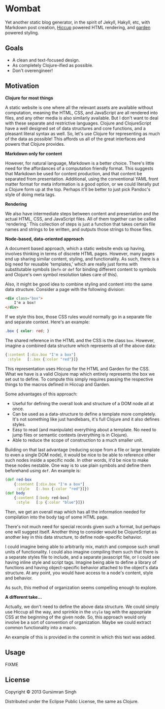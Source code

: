 # Wombat

Yet another static blog generator, in the spirit of Jekyll, Hakyll,
etc, with Markdown post creation,
[Hiccup](https://github.com/weavejester/hiccup)
powered HTML rendering, and
[garden](https://github.com/noprompt/garden)
powered styling.

## Goals

- A clean and text-focused design.
- As completely Clojure-ified as possible.
- Don't overengineer!
  
## Motivation

**Clojure for most things**

A static website is one where all the relevant assets are available
without computation, meaning the HTML, CSS, and JavaScript are all
rendered into files, and any other media is also similarly available.
But I don't want to deal with these separate and restrictive
languages. Clojure and ClojureScript have a well designed set of data
structures and core functions, and a pleasant literal syntax as well.
So, let's use Clojure for representing as much of the data as
possible! This affords us all of the great interfaces and powers that
Clojure provides.

**Markdown only for content**

However, for natural language, Markdown is a better choice. There's
little need for the affordances of a computation friendly format. This
suggests that Markdown be used for content production, and that
content be separated from presentation. Additional, using the
conventional YAML front matter format for meta information is a good
option, or we could literally put a Clojure form up at the top.
Perhaps it'll be better to just pick Pandoc's style of doing meta tags.

**Rendering**

We also have intermediate steps between content and presentation and
the actual HTML, CSS, and JavaScript files. All of them together can
be called 'rendering.' This collection of steps is just a function
that takes certain file names and strings to be written, and outputs
those strings to those files.

**Node-based, data-oriented approach**

A document based approach, which a static website ends up having,
involves thinking in terms of discrete HTML pages. However, many pages
end up sharing similar content, styling, and functionality. As such,
there is a big need for reusable 'templates,' which are really just
forms with substitutable symbols (`defn` or `def` for binding
different content to symbols and Clojure's own symbol resolution
takes care of this).


Also, it might be good idea to combine styling and content into the
same data structure. Consider a page with the following division:

```html
<div class="box">
    I'm a box!
</div>
```


If we style this box, those CSS rules would normally go in a separate
file and separate context. Here's an example:

```css
.box { color: red; }
```


The shared reference in the HTML and the CSS is the class `box`.
However, imagine a combined data structure which represents all of the
above data:

```clojure
{:content [:div.box "I'm a box"]
 :style   [:.box {:color "red"}]}
```

This representation uses Hiccup for the HTML and Garden for the CSS.
What we have is a valid Clojure map which entirely represents the box
we set out to define. To compute this simply requires passing the
respective things to the macros defined in Hiccup and Garden.


Some advantages of this approach:

- Useful for defining the overall look and structure of a DOM node all
  at once.
- Can be used as a data-structure to define a template more completely.
  It's not something like just handlebars, it's full Clojure and it
  also defines styles.
- Easy to read (and manipulate) everything about a template. No need
  to jump files or semantic contexts (everything is in Clojure).
- Able to reduce the scope of construction to a much smaller unit.


Building on that last advantage (reducing scope from a file or large
template to even a single DOM node), it would be nice to be able to
reference other such nodes inside a specific node. In other words,
it'd be nice to make these nodes nestable. One way is to use plain
symbols and define them beforehand using `def`. An example is:

```clojure
(def red-box
    {:content [:div.box "I'm a box"]
     :style   [:.box {:color "red"}]})
(def body
    {:content [:body red-box]
     :style   [:p {:color "blue"}]})
```


Then, we get an overall map which has all the information needed for
compilation into the body tag of some HTML page.

There's not much need for special records given such a format, but
perhaps one will suggest itself. Another thing to consider would be
ClojureScript as another key in this data structure, to define
node-specific behavior.

I could imagine being able to arbitrarily mix, match and compose such
small units of functionality. I could also imagine compiling them such
that there is a separate styles file to include, and a separate
javascript file, or I could see having inline style and script tags.
Imagine being able to define a library of functions and having
object-specific behavior attached to the object's data structure. At
any point, you would have access to a node's content, style and
behavior.


As such, this method of organization seems compelling enough to explore.

**A different take...**

Actually, we don't need to define the above data structure. We could
simply use Hiccup all the way, and sprinkle in the `style` tag with
the appopriate CSS at the beginning of the given node. So, this
approach would only involve be a sort of convention of organization.
Maybe we could extract common functionality into a macro.

An example of this is provided in the commit in which this text was
added.

## Usage

FIXME

## License

Copyright © 2013 Gursimran Singh

Distributed under the Eclipse Public License, the same as Clojure.
